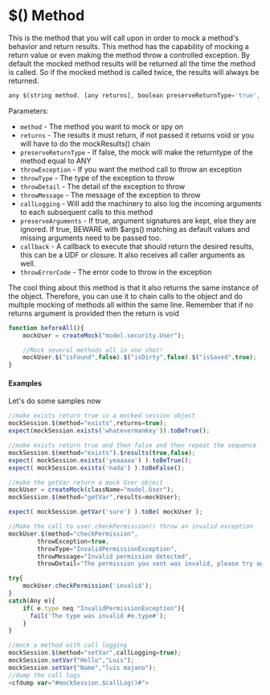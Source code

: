 # $() Method

This is the method that you will call upon in order to mock a method's behavior and return results. This method has the capability of mocking a return value or even making the method throw a controlled exception. By default the mocked method results will be returned all the time the method is called. So if the mocked method is called twice, the results will always be returned.

```javascript
any $(string method, [any returns], boolean preserveReturnType='true', [boolean throwException='false'], [string throwType=''], [string throwDetail=''], [string throwMessage=''], [boolean callLogging='false'], [boolean preserveArguments='false'], [any callback])
```

Parameters:
* `method` - The method you want to mock or spy on
* `returns` - The results it must return, if not passed it returns void or you will have to do the mockResults() chain
* `preserveReturnType` - If false, the mock will make the returntype of the method equal to ANY
* `throwException` - If you want the method call to throw an exception
* `throwType` - The type of the exception to throw
* `throwDetail` - The detail of the exception to throw
* `throwMessage` - The message of the exception to throw
* `callLogging` - Will add the machinery to also log the incoming arguments to each subsequent calls to this method
* `preserveArguments` - If true, argument signatures are kept, else they are ignored. If true, BEWARE with $args() matching as default values and missing arguments need to be passed too.
* `callback` - A callback to execute that should return the desired results, this can be a UDF or closure. It also receives all caller arguments as well.
* `throwErrorCode` - The error code to throw in the exception

The cool thing about this method is that it also returns the same instance of the object. Therefore, you can use it to chain calls to the object and do multiple mocking of methods all within the same line. Remember that if no returns argument is provided then the return is void

```javascript
function beforeAll(){
	mockUser = createMock("model.security.User");

    //Mock several methods all in one shot!
    mockUser.$("isFound",false).$("isDirty",false).$("isSaved",true);
}
```

#### Examples

Let's do some samples now

```javascript
//make exists return true in a mocked session object
mockSession.$(method="exists",returns=true);
expect(mockSession.exists('whatevermanKey')).toBeTrue();

//make exists return true and then false and then repeat the sequence
mockSession.$(method="exists").$results(true,false);
expect( mockSession.exists('yeaaaaa') ).toBeTrue();
expect( mockSession.exists('nada') ).toBeFalse();

//make the getVar return a mock User object
mockUser = createMock(className="model.User");
mockSession.$(method="getVar",results=mockUser);

expect( mockSession.getVar('sure') ).toBe( mockUser );

//Make the call to user.checkPermission() throw an invalid exception
mockUser.$(method="checkPermission",
		throwException=true,
		throwType="InvalidPermissionException",
		throwMessage="Invalid permission detected",
		throwDetail="The permission you sent was invalid, please try again.");

try{
	mockUser.checkPermission('invalid');
}
catch(Any e){
	if( e.type neq "InvalidPermissionException"){
	  fail('The type was invalid #e.type#');
	}
}

//mock a method with call logging
mockSession.$(method="setVar",callLogging=true);
mockSession.setVar("Hello","Luis");
mockSession.setVar("Name","luis majano");
//dump the call logs
<cfdump var="#mockSession.$callLog()#">
```




